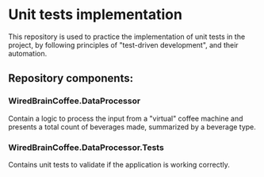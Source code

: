 # Unit tests implementation

This repository is used to practice the implementation of unit tests in the project, by following principles of "test-driven development", and their automation.

## Repository components:

### WiredBrainCoffee.DataProcessor
Contain a logic to process the input from a "virtual" coffee machine and presents a total count of beverages made, summarized by a beverage type.

### WiredBrainCoffee.DataProcessor.Tests
Contains unit tests to validate if the application is working correctly.
